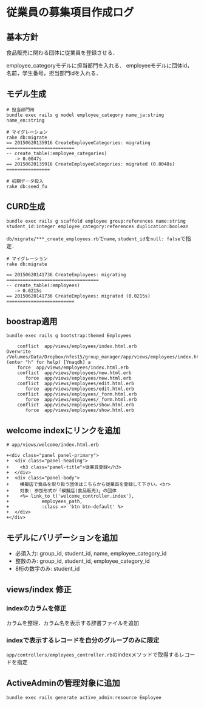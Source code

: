 # 従業員の募集項目作成ログ

## 基本方針

食品販売に関わる団体に従業員を登録させる．

employee_categoryモデルに担当部門を入れる．
employeeモデルに団体id，名前，学生番号，担当部門idを入れる．

## モデル生成

```
# 担当部門用
bundle exec rails g model employee_category name_ja:string name_en:string

# マイグレーション
rake db:migrate
== 20150620135916 CreateEmployeeCategories: migrating =========================
-- create_table(:employee_categories)
   -> 0.0047s
== 20150620135916 CreateEmployeeCategories: migrated (0.0048s) ================

# 初期データ投入
rake db:seed_fu
```

## CURD生成

```
bundle exec rails g scaffold employee group:references name:string student_id:integer employee_category:references duplication:boolean
```

`db/migrate/***_create_employees.rb`で`name`, `student_id`を`null: false`で指定．

```
# マイグレーション
rake db:migrate

== 20150620141736 CreateEmployees: migrating ==================================
-- create_table(:employees)
   -> 0.0215s
== 20150620141736 CreateEmployees: migrated (0.0215s) =========================
```

## boostrap適用

```
bundle exec rails g bootstrap:themed Employees

    conflict  app/views/employees/index.html.erb
Overwrite /Volumes/Data/Dropbox/nfes15/group_manager/app/views/employees/index.html.erb? (enter "h" for help) [Ynaqdh] a       
    force  app/views/employees/index.html.erb
    conflict  app/views/employees/new.html.erb
       force  app/views/employees/new.html.erb
    conflict  app/views/employees/edit.html.erb
       force  app/views/employees/edit.html.erb
    conflict  app/views/employees/_form.html.erb
       force  app/views/employees/_form.html.erb
    conflict  app/views/employees/show.html.erb
       force  app/views/employees/show.html.erb
```

## welcome indexにリンクを追加

```
# app/views/welcome/index.html.erb

+<div class="panel panel-primary">
+  <div class="panel-heading">
+    <h3 class="panel-title">従業員登録</h3>
+  </div>
+  <div class="panel-body">
+    模擬店で食品を取り扱う団体はこちらから従業員を登録して下さい。<br>
+    対象: 参加形式が「模擬店(食品販売)」の団体
+    <%= link_to t('welcome_controller.index'),
+            employees_path,
+            :class => 'btn btn-default' %>
+  </div>
+</div>
```

## モデルにバリデーションを追加

* 必須入力: group_id, student_id, name, employee_category_id
* 整数のみ: group_id, student_id, employee_category_id
* 8桁の数字のみ: student_id

## views/index 修正

### indexのカラムを修正

カラムを整理．カラム名を表示する辞書ファイルを追加

### indexで表示するレコードを自分のグループのみに限定

`app/controllers/employees_controller.rb`のindexメソッドで取得するレコードを指定


## ActiveAdminの管理対象に追加

```
bundle exec rails generate active_admin:resource Employee
```
